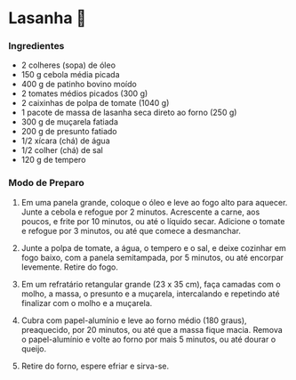 
# Lasanha 🍰

### Ingredientes

-   2 colheres (sopa) de óleo
-   150 g cebola média picada 
-   400 g de patinho bovino moído
-   2 tomates médios picados (300 g)
-   2 caixinhas de polpa de tomate (1040 g)
-   1 pacote de massa de lasanha seca direto ao forno (250 g)
-   300 g de muçarela fatiada
-   200 g de presunto fatiado
-   1/2 xícara (chá) de água 
-   1/2 colher (chá) de sal
-   120 g de tempero

### Modo de Preparo

1. Em uma panela grande, coloque o óleo e leve ao fogo alto para aquecer. Junte a cebola e refogue por 2 minutos. Acrescente a carne, aos poucos, e frite por 10 minutos, ou até o líquido secar. Adicione o tomate e refogue por 3 minutos, ou até que comece a desmanchar.

2. Junte a polpa de tomate, a água, o tempero e o sal, e deixe cozinhar em fogo baixo, com a panela semitampada, por 5 minutos, ou até encorpar levemente. Retire do fogo.

3. Em um refratário retangular grande (23 x 35 cm), faça camadas com o molho, a massa, o presunto e a muçarela, intercalando e repetindo até finalizar com o molho e a muçarela.

4. Cubra com papel-alumínio e leve ao forno médio (180 graus), preaquecido, por 20 minutos, ou até que a massa fique macia. Remova o papel-alumínio e volte ao forno por mais 5 minutos, ou até dourar o queijo.

5. Retire do forno, espere efriar e sirva-se.
